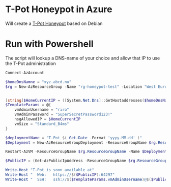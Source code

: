 # T-Pot Honeypot in Azure

Will create a [T-Pot Honeypot](https://github.com/telekom-security/tpotce#installation) based on Debian


# Run with Powershell
The script will lookup a DNS-name of your choice and allow that IP to use the T-Pot administration

```powershell
Connect-AzAccount

$homeDnsNamne = "xyz.abcd.nu"
$rg = New-AzResourceGroup -Name "rg-honeypot-test" -Location "West Europe"


[string]$HomeCurrentIP = ([System.Net.Dns]::GetHostaddresses($homeDnsNamne) ).IPAddressToString
$TemplateParams = @{
    vmAdminUsername = "riro"
    vmAdminPassword = "SuperSecretPassword123!"
    nsgAllowedIP = $HomeCurrentIP
    vmSize = "Standard_B4ms"
}

$deploymentName = "T-Pot_$( Get-Date -Format 'yyyy-MM-dd' )"
$Deployment = New-AzResourceGroupDeployment -ResourceGroupName $rg.ResourceGroupName -Name $deploymentName -TemplateFile .\main.bicep -TemplateParameterObject $TemplateParams -Verbose

Restart-AzVM -ResourceGroupName $rg.ResourceGroupName -Name $Deployment.Outputs.vmName.value -NoWait | Out-Null

$PublicIP = (Get-AzPublicIpAddress -ResourceGroupName $rg.ResourceGroupName -Name $Deployment.Outputs.publicIpName.value).IpAddress

Write-Host "T-Pot is soon available at"
Write-Host "  Web:   https://$($PublicIP):64297"
Write-Host "  SSH:   ssh://$($TemplateParams.vmAdminUsername)@$($PublicIP):64295"


``` 
